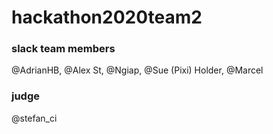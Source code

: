 # hackathon2020team2

### slack team members
@AdrianHB, @Alex St, @Ngiap, @Sue (Pixi) Holder, @Marcel
### judge
@stefan_ci
